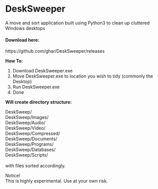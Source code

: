 # DeskSweeper
A move and sort application built using Python3 to clean up cluttered Windows desktops

<h4>Download here:</h4> https://github.com/ghar/DeskSweeper/releases

<strong>How To:</strong>

1. Download DeskSweeper.exe
2. Move DeskSweeper.exe to location you wish to tidy (commonly the Desktop)
3. Run DeskSweeper.exe
4. Done

<strong>Will create directory structure:</strong>


DeskSweep/</br>
DeskSweep/Images/</br>
DeskSweep/Audio/</br>
DeskSweep/Video/</br>
DeskSweep/Compressed/</br>
DeskSweep/Documents/</br>
DeskSweep/Programs/</br>
DeskSweep/Databases/</br>
DeskSweep/Scripts/</br></br>
with files sorted accordingly. 

Notice!</br>
This is highly experimental. Use at your own risk. 






